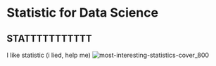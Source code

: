 # Statistic for Data Science
## STATTTTTTTTTTT
I like statistic (i lied, help me)
![most-interesting-statistics-cover_800](https://github.com/KomangAndika/Stat/assets/108614290/0c84c628-0a31-4837-9df6-ffe51bfbbf88)

